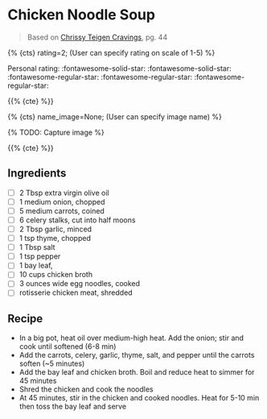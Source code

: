 # Chicken Noodle Soup

> Based on [Chrissy Teigen Cravings], pg. 44

{% {cts} rating=2; (User can specify rating on scale of 1-5) %}

Personal rating: :fontawesome-solid-star: :fontawesome-solid-star: :fontawesome-regular-star: :fontawesome-regular-star: :fontawesome-regular-star:

{{% {cte} %}}

{% {cts} name_image=None; (User can specify image name) %}

{% TODO: Capture image %}

{{% {cte} %}}

## Ingredients

- [ ] 2 Tbsp extra virgin olive oil
- [ ] 1 medium onion, chopped
- [ ] 5 medium carrots, coined
- [ ] 6 celery stalks, cut into half moons
- [ ] 2 Tbsp garlic, minced
- [ ] 1 tsp thyme, chopped
- [ ] 1 Tbsp salt
- [ ] 1 tsp pepper
- [ ] 1 bay leaf,
- [ ] 10 cups chicken broth
- [ ] 3 ounces wide egg noodles, cooked
- [ ] rotisserie chicken meat, shredded

## Recipe

- In a big pot, heat oil over medium-high heat. Add the onion; stir and cook until softened (6-8 min)
- Add the carrots, celery, garlic, thyme, salt, and pepper until the carrots soften (~5 minutes)
- Add the bay leaf and chicken broth. Boil and reduce heat to simmer for 45 minutes
- Shred the chicken and cook the noodles
- At 45 minutes, stir in the chicken and cooked noodles. Heat for 5-10 min then toss the bay leaf and serve

[chrissy teigen cravings]: https://www.penguinrandomhouse.com/books/252973/cravings-by-chrissy-teigen-with-adeena-sussman/
